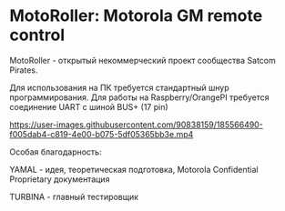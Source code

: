 # MotoRoller: Motorola GM remote control

MotoRoller - открытый некоммерческий проект сообщества Satcom Pirates.

Для использования на ПК требуется стандартный шнур программирования. 
Для работы на Raspberry/OrangePI требуется соединение UART с шиной BUS+ (17 pin)

https://user-images.githubusercontent.com/90838159/185566490-f005dab4-c819-4e00-b075-5df05365bb3e.mp4

Особая благодарность:


YAMAL - идея, теоретическая подготовка, Motorola Confidential Proprietary документация

TURBINA - главный тестировщик
